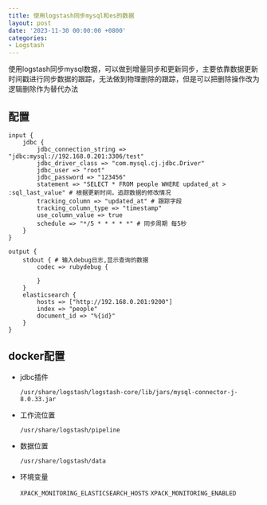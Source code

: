 ```yaml
---
title: 使用logstash同步mysql和es的数据
layout: post
date: '2023-11-30 00:00:00 +0800'
categories:
- Logstash
---
```


使用logstash同步mysql数据，可以做到增量同步和更新同步，主要依靠数据更新时间戳进行同步数据的跟踪，无法做到物理删除的跟踪，但是可以把删除操作改为逻辑删除作为替代办法

## 配置

``` properties
input {
    jdbc {
        jdbc_connection_string => "jdbc:mysql://192.168.0.201:3306/test"
        jdbc_driver_class => "com.mysql.cj.jdbc.Driver"
        jdbc_user => "root"
        jdbc_password => "123456"
        statement => "SELECT * FROM people WHERE updated_at > :sql_last_value" # 根据更新时间，追踪数据的修改情况
        tracking_column => "updated_at" # 跟踪字段
        tracking_column_type => "timestamp"
        use_column_value => true
        schedule => "*/5 * * * * *" # 同步周期 每5秒
    }
}

output {
    stdout { # 输入debug日志,显示查询的数据
        codec => rubydebug {

        }
    }
    elasticsearch {
        hosts => ["http://192.168.0.201:9200"]
        index => "people"
        document_id => "%{id}"
    }
}
```

## docker配置

- jdbc插件

    ``` config
    /usr/share/logstash/logstash-core/lib/jars/mysql-connector-j-8.0.33.jar
    ```

- 工作流位置

    ``` config
    /usr/share/logstash/pipeline
    ```

- 数据位置

    ``` config
    /usr/share/logstash/data
    ```

- 环境变量

    `XPACK_MONITORING_ELASTICSEARCH_HOSTS`
    `XPACK_MONITORING_ENABLED`
